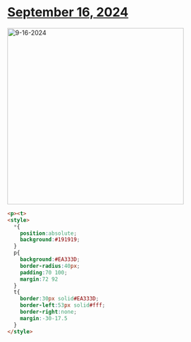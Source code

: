 # [September 16, 2024](https://cssbattle.dev/play/UBLfUTYSyolOxhmhJzHz)

<img src="https://firebasestorage.googleapis.com/v0/b/cssbattleapp.appspot.com/o/user%2Fe6YbeBahWNPT7VpE2rE2p85byxa2%2Ftargets%2Ftarget_ri9lubR@2x.png?alt=media" width="400" alt="9-16-2024" />

```html
<p><t>
<style>
  *{
    position:absolute;
    background:#191919;
  }
  p{
    background:#EA333D;
    border-radius:40px;
    padding:70 100;
    margin:72 92
  }
  t{
    border:30px solid#EA333D;
    border-left:53px solid#fff;
    border-right:none;
    margin:-30-17.5
  }
</style>
```
